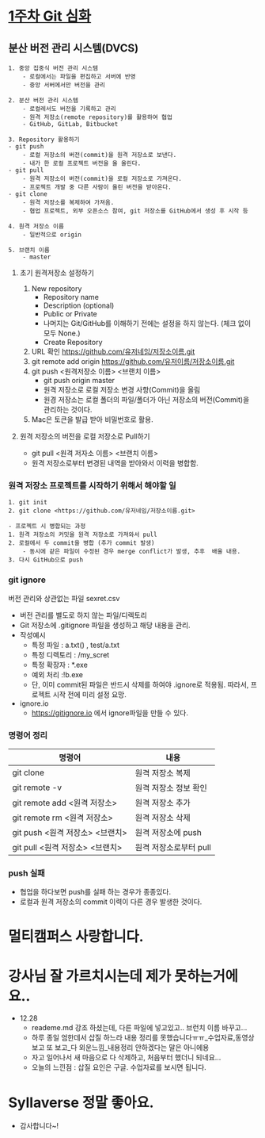 # [1주차 Git 심화](https://github.com/qloeo/til.git)

## 분산 버전 관리 시스템(DVCS)

    1. 중앙 집중식 버전 관리 시스템
        - 로컬에서는 파일을 편집하고 서버에 반영
        - 중앙 서버에서만 버전을 관리

    2. 분산 버전 관리 시스템
        - 로컬레서도 버전을 기록하고 관리
        - 원격 저장소(remote repository)를 활용하여 협업
        - GitHub, GitLab, Bitbucket

    3. Repository 활용하기
    - git push
        - 로컬 저장소의 버전(commit)을 원격 저장소로 보낸다.
        - 내가 한 로컬 프로젝트 버전을 올 올린다.
    - git pull
        - 원격 저장소이 버전(commit)을 로컬 저장소로 가져온다.
        - 프로젝트 개발 중 다른 사람이 올린 버전을 받아온다.
    - git clone
        - 원격 저장소를 복제하여 가져옴.
        - 협업 프로젝트, 외부 오픈소스 참여, git 저장소를 GitHub에서 생성 후 시작 등

    4. 원격 저장소 이름
        - 일반적으로 origin
    
    5. 브랜치 이름
        - master


1. 초기 원격저장소 설정하기
    1. New repository
        - Repository name
        - Description (optional)
        - Public or Private
        - 나머지는 Git/GitHub를 이해하기 전에는 설정을 하지 않는다. (체크 없이 모두 None.)
        - Create Repository
    2. URL 확인
    https://github.com/유저네임/저장소이름.git
    3. git remote add origin https://github.com/유저이름/저장소이름.git
    4. git push <원격저장소 이름> <브랜치 이름>
        - git push origin master
        - 원격 저장소로 로컬 저장소 변경 사항(Commit)을 올림
        - 원경 저장소는 로컬 폴더의 파일/폴더가 아닌 저장소의 버전(Commit)을 관리하는 것이다.
    5. Mac은 토큰을 발급 받아 비밀번호로 활용.

2. 원격 저장소의 버전을 로컬 저장소로 Pull하기
    - git pull <원격 저자소 이름> <브랜치 이름>
    - 원격 저장소로부터 변경된 내역을 받아와서 이력을 병합함.


### 원격 저장소 프로젝트를 시작하기 위해서 해야할 일
    1. git init
    2. git clone <https://github.com/유저네임/저장소이름.git>

    - 프로젝트 시 병합되는 과정
    1. 원격 저장소의 커밋을 원격 저장소로 가져와서 pull
    2. 로컬에서 두 commit을 병합 (추가 commit 발생)
        - 동시에 같은 파일이 수정된 경우 merge conflict가 발생, 추후  배울 내용.
    3. 다시 GitHub으로 push

### git ignore
버전 관리와 상관없는 파일 sexret.csv
- 버전 관리를 별도로 하지 않는 파일/디렉토리
- Git 저장소에 .gitignore 파일을 생성하고 해당 내용을 관리.
- 작성예시
    - 특정 파일 : a.txt() , test/a.txt
    - 특정 디렉토리 : /my_scret
    - 특정 확장자 : *.exe
    - 예외 처리 :!b.exe
    - 단, 이미 commit된 파일은 반드시 삭제를 하여야 .ignore로 적용됨. 따라서, 프로젝트 시작 전에 미리 설정 요망.
- ignore.io
    - https://gitignore.io 에서 ignore파일을 만들 수 있다.

### 명령어 정리
| 명령어 | 내용 |
| -----|-----|
| git clone <url> | 원격 저장소 복제 |
| git remote -v | 원격 저장소 정보 확인 |
| git remote add <원격 저장소> <url> | 원격 저장소 추가 |
| git remote rm <원격 저장소> | 원격 저장소 삭제 |
| git push <원격 저장소> <브랜치> | 원격 저장소에 push |
| git pull <원격 저장소> <브랜치> | 원격 저장소로부터 pull |

### push 실패
- 협업을 하다보면 push를 실패 하는 경우가 종종있다.
- 로컬과 원격 저장소의 commit 이력이 다른 경우 발생한 것이다.


# 멀티캠퍼스 사랑합니다.
# 강사님 잘 가르치시는데 제가 못하는거에요..
- 12.28
    - reademe.md 강조 하셨는데, 다른 파일에 넣고있고.. 브런치 이름 바꾸고...
    - 하루 종일 엄한데서 삽질 하느라 내용 정리를 못했습니다ㅠㅠ_수업자료,동영상 보고 또 보고_다 외운느낌_내용정리 안하겠다는 말은 아니에용
    - 자고 일어나서 새 마음으로 다 삭제하고, 처음부터 했더니 되네요...
    - 오늘의 느낀점 : 삽질 요인은 구글. 수업자료를 보시면 됩니다.
# Syllaverse 정말 좋아요.
- 감사합니다~!

